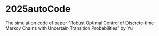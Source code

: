 # 2025autoCode
The simulation code of paper "Robust Optimal Control of Discrete-time Markov Chains with Uncertain Transition Probabilities" by Yu
